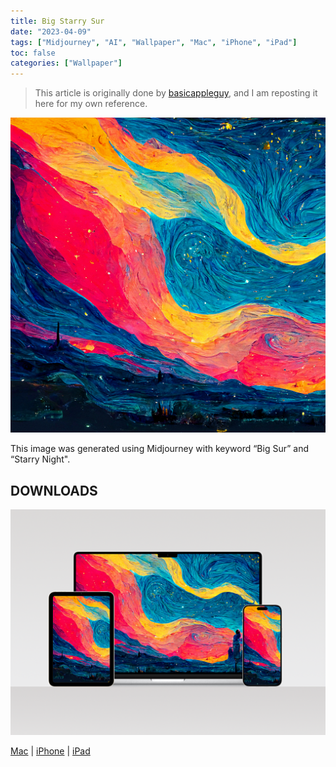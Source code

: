 ```yaml
---
title: Big Starry Sur
date: "2023-04-09"
tags: ["Midjourney", "AI", "Wallpaper", "Mac", "iPhone", "iPad"]
toc: false
categories: ["Wallpaper"]
---
```


> This article is originally done by [basicappleguy](https://basicappleguy.com/basicappleblog/bigstarrysur), and I am reposting it here for my own reference.

![Apple’s Big Sur meets Van Gogh’s Starry Night.](/static/img/2023-04-09-Big-Starry-Sur/1.png)

This image was generated using Midjourney with keyword “Big Sur” and “Starry Night".

## DOWNLOADS

![Downloads](/static/img/2023-04-09-Big-Starry-Sur/2.png)

[Mac](/static/img/2023-04-09-Big-Starry-Sur/StarrySur_Mac.heic)
|
[iPhone](/static/img/2023-04-09-Big-Starry-Sur/StarrySur_iPhone.png)
|
[iPad](/static/img/2023-04-09-Big-Starry-Sur/StarrySur_iPad.png)